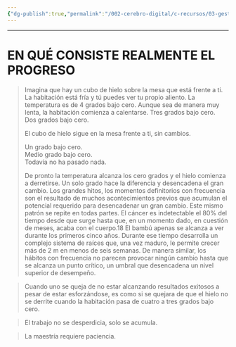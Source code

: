 ```yaml
---
{"dg-publish":true,"permalink":"/002-cerebro-digital/c-recursos/03-gestion-de-tiempo-y-proyectos/a-libros/01-habitos-atomicos/a1-en-que-consiste-el-progreso/"}
---
```



---
# EN QUÉ CONSISTE REALMENTE EL PROGRESO

>Imagina que hay un cubo de hielo sobre la mesa que está frente a ti. La habitación está fría y tú puedes ver tu propio aliento. La temperatura es de 4 grados bajo cero. Aunque sea de manera muy lenta, la habitación comienza a calentarse. 
>Tres grados bajo cero.  
>Dos grados bajo cero.  
>
>El cubo de hielo sigue en la mesa frente a ti, sin cambios.  
>
>Un grado bajo cero.  
>Medio grado bajo cero.  
>Todavía no ha pasado nada.  
>
>De pronto la temperatura alcanza los cero grados y el hielo comienza a derretirse. Un solo grado hace la diferencia y desencadena el gran cambio. Los grandes hitos, los momentos definitorios con frecuencia son el resultado de  muchos acontecimientos previos que acumulan el potencial requerido para desencadenar un gran cambio. Este mismo patrón se repite en todas partes. El cáncer es indetectable el 80% del tiempo desde que surge hasta que, en un momento dado, en cuestión de meses, acaba con el cuerpo.18 El bambú apenas se alcanza a ver durante los primeros cinco años. Durante ese tiempo desarrolla un complejo sistema de raíces que, una vez maduro, le permite crecer más de 2 m en menos de seis semanas. De manera similar, los hábitos con frecuencia no parecen provocar ningún cambio hasta que se alcanza un punto crítico, un umbral que desencadena un nivel superior de desempeño.

> Cuando uno se queja de no estar alcanzando resultados exitosos a pesar de estar esforzándose, es como si se quejara de que el hielo no se derrite cuando la habitación pasa de cuatro a tres grados bajo cero.

>El trabajo no se desperdicia, solo se acumula.

>La maestría requiere paciencia.